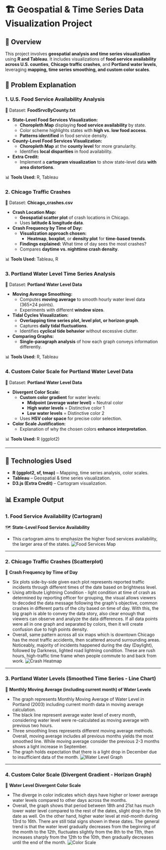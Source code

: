 # 🏗️ Geospatial & Time Series Data Visualization Project  

## 📜 Overview  
This project involves **geospatial analysis and time series visualization** using **R and Tableau**. It includes visualizations of **food service availability across U.S. counties**, **Chicago traffic crashes**, and **Portland water levels**, leveraging **mapping, time series smoothing, and custom color scales**.  

## 🎯 Problem Explanation  

### **1. U.S. Food Service Availability Analysis**
📌 Dataset: **FoodSrvcByCounty.txt**  
- **State-Level Food Services Visualization:**  
  - **Choropleth Map** displaying **food service availability** by state.  
  - Color scheme highlights states with **high vs. low food access**.  
  - **Patterns identified** in food service density.  
- **County-Level Food Services Visualization:**  
  - **Choropleth Map** at the **county level** for more granularity.  
  - Identifies **local disparities** in food availability.  
- **Extra Credit:**  
  - Implement a **cartogram visualization** to show state-level data **with area distortions**.  

📊 **Tools Used:** R, Tableau

### **2. Chicago Traffic Crashes**
📌 Dataset: **Chicago_crashes.csv**  
- **Crash Location Map:**  
  - **Geospatial scatter plot** of crash locations in Chicago.  
  - Uses **latitude & longitude data**.  
- **Crash Frequency by Time of Day:**  
  - **Visualization approach chosen:**  
    - **Heatmap**, **boxplot**, or **density plot** for **time-based trends**.  
  - **Findings explained:** What time of day sees the most crashes?  
  - Compares **daytime vs. nighttime crash density**.  

📊 **Tools Used:** Tableau, R  

### **3. Portland Water Level Time Series Analysis**
📌 Dataset: **Portland Water Level Data**  
- **Moving Average Smoothing:**  
  - Computes **moving average** to smooth hourly water level data (365×24 points).  
  - Experiments with different **window sizes**.  
- **Tidal Cycles Visualization:**  
  - **Overlapping time series plot, level plot, or horizon graph**.  
  - Captures **daily tidal fluctuations**.  
  - Identifies **cyclical tide behavior** without excessive clutter.  
- **Comparing Graphs:**  
  - **Single-paragraph analysis** of how each graph conveys information differently.  

📊 **Tools Used:** R, Tableau  

### **4. Custom Color Scale for Portland Water Level Data**
📌 Dataset: **Portland Water Level Data**  
- **Divergent Color Scale:**  
  - **Custom color gradient** for water levels:  
    - **Midpoint (average water level)** = Neutral color  
    - **High water levels** = Distinctive color 1  
    - **Low water levels** = Distinctive color 2  
  - Uses **HSV color space** for precise color selection.  
- **Color Scale Justification:**  
  - Explanation of why the chosen colors **enhance interpretation**.  

📊 **Tools Used:** R (ggplot2)  

---

## 🚀 Technologies Used  
- **R (ggplot2, sf, tmap)** – Mapping, time series analysis, color scales.  
- **Tableau** – Geospatial & time series visualization.  
- **D3.js (Extra Credit)** – Cartogram visualization.  

## 📊 Example Output  

### **1. Food Service Availability (Cartogram)**
🗺 **State-Level Food Service Availability**  
- This cartogram aims to emphasize the higher food services availability, the larger area of the states.
![Food Services Map](https://github.com/pngo1997/Images/blob/main/VS2%20-%20Cartogram%20food%20availability.png)  

---

### **2. Chicago Traffic Crashes (Scatterplot)**
🚗 **Crash Frequency by Time of Day**  
- Six plots side-by-side given each plot represents reported traffic incidents through different times of the date based on brightness level.
- Using attribute Lightning Condition - light condition at time of crash as determined by reporting officer for grouping, the visual allows viewers to decoded the data message following the graph's objective, common crashes in different parts of the city
 based on time of day. With this, the big graph is able to convey the data story, also clear enough that viewers can observe and analyze the data differences. If all data points were all in one graph and separated by colors, then it will create confusion due to high points
 density. 
- Overall, same pattern across all six maps which is downtown Chicago has the most traffic accidents, then scattered around surrounding areas. Noticeably, majority of incidents happened during the day (Daylight), followed by Darkness, lighted road lightning condition. These are rush hours, high-traffic time frame when people commute to and back from work.
![Crash Heatmap](https://github.com/pngo1997/Images/blob/main/VS2%20-%20Heatmap%20chicago%20traffic.png)  

---

### **3. Portland Water Levels (Smoothed Time Series - Line Chart)**
🌊 **Monthly Moving Average (including current month) of Water Levels** 
- The graph represents Monthly Moving Average of Water Level in Portland (2003) including current month data in moving average calculation.
- The black line represent average water level of every month, considering water level were re-calculated as moving average with previous two hours.
- Three smoothing lines represents different moving average methods. Overall, moving average includes all previous months yields the most smoothed line. While moving average consider the previous 2-3 months shows a light increase in September.
- The graph holds expectation that there is a light drop in December due to insufficient data of the month.
![Water Level Graph](https://github.com/pngo1997/Images/blob/main/VS2%20-%20Line%20chart%20monthly%20water%20moving.png)  

---

### **4. Custom Color Scale (Divergent Gradient - Horizon Graph)**
🎨 **Water Level Divergent Color Scale**  
- The diverge in color indicates which days have higher or lower average water levels compared to other days across the months.
- Overall, the graph shows that period between 18th and 21st has much lower water level compared to the rest of the dates, slight drop in the 5th date as well. On the other hand, higher water level at mid-month during 13rd to 16th. There are still tidal signs shown in these dates. The general trend is that the water level gradually decreases from the beginning of the month to the
 12th, fluctuates slightly from the 8th to the 11th, then increases sharply from the 12th to the 10th, then gradually decreases until the end of the month.
![Color Scale](https://github.com/pngo1997/Images/blob/main/VS2%20-%20Divergent%20color%20scale%20water%20level.png)  
